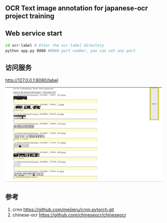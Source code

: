 ## OCR Text image annotation for japanese-ocr project training

## Web service start
``` Bash
cd ocr-label # Enter the ocr-label directory
python app.py 8080 #8080 port number, you can set any port
```



## 访问服务
http://127.0.0.1:8080/label      

<img width="500" height="300" src="test/demo.png"/>


## 参考
1. crnn  https://github.com/meijieru/crnn.pytorch.git              
2. chinese-ocr https://github.com/chineseocr/chineseocr
